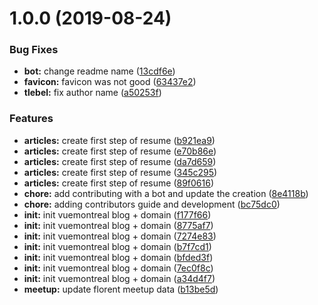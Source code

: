 # 1.0.0 (2019-08-24)


### Bug Fixes

* **bot:** change readme name ([13cdf6e](https://github.com/vuemontreal/vuemontreal/commit/13cdf6e))
* **favicon:** favicon was not good ([63437e2](https://github.com/vuemontreal/vuemontreal/commit/63437e2))
* **tlebel:** fix author name ([a50253f](https://github.com/vuemontreal/vuemontreal/commit/a50253f))


### Features

* **articles:** create first step of resume ([b921ea9](https://github.com/vuemontreal/vuemontreal/commit/b921ea9))
* **articles:** create first step of resume ([e70b86e](https://github.com/vuemontreal/vuemontreal/commit/e70b86e))
* **articles:** create first step of resume ([da7d659](https://github.com/vuemontreal/vuemontreal/commit/da7d659))
* **articles:** create first step of resume ([345c295](https://github.com/vuemontreal/vuemontreal/commit/345c295))
* **articles:** create first step of resume ([89f0616](https://github.com/vuemontreal/vuemontreal/commit/89f0616))
* **chore:** add contributing with a bot and update the creation ([8e4118b](https://github.com/vuemontreal/vuemontreal/commit/8e4118b))
* **chore:** adding contributors guide and development ([bc75dc0](https://github.com/vuemontreal/vuemontreal/commit/bc75dc0))
* **init:** init vuemontreal blog + domain ([f177f66](https://github.com/vuemontreal/vuemontreal/commit/f177f66))
* **init:** init vuemontreal blog + domain ([8775af7](https://github.com/vuemontreal/vuemontreal/commit/8775af7))
* **init:** init vuemontreal blog + domain ([7274e83](https://github.com/vuemontreal/vuemontreal/commit/7274e83))
* **init:** init vuemontreal blog + domain ([b7f7cd1](https://github.com/vuemontreal/vuemontreal/commit/b7f7cd1))
* **init:** init vuemontreal blog + domain ([bfded3f](https://github.com/vuemontreal/vuemontreal/commit/bfded3f))
* **init:** init vuemontreal blog + domain ([7ec0f8c](https://github.com/vuemontreal/vuemontreal/commit/7ec0f8c))
* **init:** init vuemontreal blog + domain ([a34d4f7](https://github.com/vuemontreal/vuemontreal/commit/a34d4f7))
* **meetup:** update florent meetup data ([b13be5d](https://github.com/vuemontreal/vuemontreal/commit/b13be5d))



